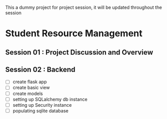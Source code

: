 This a dummy project for project session, it will be updated throughout the session

# Student Resource Management

## Session 01 : Project Discussion and Overview

## Session 02 : Backend

- [ ] create flask app
- [ ] create basic view
- [ ] create models
- [ ] setting up SQLalchemy db instance
- [ ] setting up Security instance
- [ ] populating sqlite database
